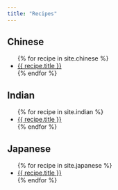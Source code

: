 ```yaml
---
title: "Recipes"
---
```


## Chinese
<ul>
{% for recipe in site.chinese %}
  <li><a href="{{ recipe.url | relative_url }}">{{ recipe.title }}</a></li>
{% endfor %}
</ul>

## Indian
<ul>
{% for recipe in site.indian %}
  <li><a href="{{ recipe.url | relative_url }}">{{ recipe.title }}</a></li>
{% endfor %}
</ul>

## Japanese
<ul>
{% for recipe in site.japanese %}
  <li><a href="{{ recipe.url | relative_url }}">{{ recipe.title }}</a></li>
{% endfor %}
</ul>
